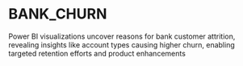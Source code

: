 # BANK_CHURN
Power BI visualizations uncover reasons for bank customer attrition, revealing insights like account types causing higher churn, enabling targeted retention efforts and product enhancements
